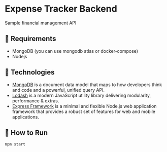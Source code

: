 # Expense Tracker Backend

Sample financial management API

## 📐 Requirements

* MongoDB (you can use mongodb atlas or docker-compose)
* Nodejs

## 📖 Technologies

* [MongoDB](https://www.mongodb.com) is a document data model that maps to how developers think and code and a powerful, unified query API.
* [Lodash](https://lodash.com) is a modern JavaScript utility library delivering modularity, performance & extras.
* [Express Framework](https://expressjs.com) is a minimal and flexible Node.js web application framework that provides a robust set of features for web and mobile applications.

## 🚀 How to Run

```shell
npm start
```
